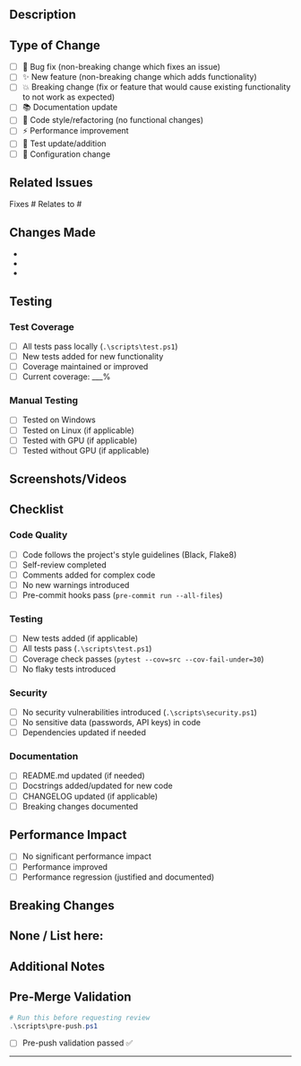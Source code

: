 ## Description
<!-- Provide a brief description of the changes in this PR -->


## Type of Change
<!-- Mark the relevant option with an "x" -->

- [ ] 🐛 Bug fix (non-breaking change which fixes an issue)
- [ ] ✨ New feature (non-breaking change which adds functionality)
- [ ] 💥 Breaking change (fix or feature that would cause existing functionality to not work as expected)
- [ ] 📚 Documentation update
- [ ] 🎨 Code style/refactoring (no functional changes)
- [ ] ⚡ Performance improvement
- [ ] 🧪 Test update/addition
- [ ] 🔧 Configuration change

## Related Issues
<!-- Link related issues here using #issue_number -->

Fixes #
Relates to #

## Changes Made
<!-- List the specific changes made in this PR -->

- 
- 
- 

## Testing
<!-- Describe the tests you ran to verify your changes -->

### Test Coverage
- [ ] All tests pass locally (`.\scripts\test.ps1`)
- [ ] New tests added for new functionality
- [ ] Coverage maintained or improved
- [ ] Current coverage: ___%

### Manual Testing
<!-- Describe any manual testing performed -->

- [ ] Tested on Windows
- [ ] Tested on Linux (if applicable)
- [ ] Tested with GPU (if applicable)
- [ ] Tested without GPU (if applicable)

## Screenshots/Videos
<!-- If applicable, add screenshots or videos to demonstrate the changes -->


## Checklist
<!-- Mark completed items with an "x" -->

### Code Quality
- [ ] Code follows the project's style guidelines (Black, Flake8)
- [ ] Self-review completed
- [ ] Comments added for complex code
- [ ] No new warnings introduced
- [ ] Pre-commit hooks pass (`pre-commit run --all-files`)

### Testing
- [ ] New tests added (if applicable)
- [ ] All tests pass (`.\scripts\test.ps1`)
- [ ] Coverage check passes (`pytest --cov=src --cov-fail-under=30`)
- [ ] No flaky tests introduced

### Security
- [ ] No security vulnerabilities introduced (`.\scripts\security.ps1`)
- [ ] No sensitive data (passwords, API keys) in code
- [ ] Dependencies updated if needed

### Documentation
- [ ] README.md updated (if needed)
- [ ] Docstrings added/updated for new code
- [ ] CHANGELOG updated (if applicable)
- [ ] Breaking changes documented

## Performance Impact
<!-- Describe any performance implications -->

- [ ] No significant performance impact
- [ ] Performance improved
- [ ] Performance regression (justified and documented)

## Breaking Changes
<!-- List any breaking changes and migration steps -->

None / List here:
- 

## Additional Notes
<!-- Any additional information for reviewers -->


## Pre-Merge Validation
<!-- Run before requesting review -->

```powershell
# Run this before requesting review
.\scripts\pre-push.ps1
```

- [ ] Pre-push validation passed ✅

---

<!-- 
Thank you for contributing to AI Podcast Creator! 🎉
Your PR will be reviewed as soon as possible.
-->

